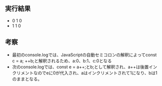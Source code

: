## 実行結果
- 0 1 0
- 1 1 0
## 考察
- 最初のconsole.logでは、JavaScriptの自動セミコロンの解釈によってconst c = a; ++b;と解釈されるため、a:0、b:1、c:0となる
- 次のconsole.logでは、const e = a++;とb;として解釈され、a++は後置インクリメントなのでeに0が代入され、aはインクリメントされて1になり、bは1のままとなる。